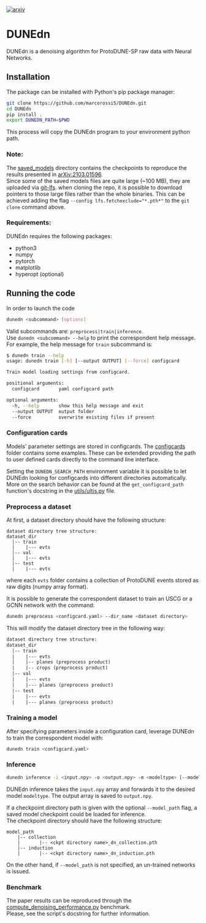 [![arxiv](https://img.shields.io/badge/arXiv-hep--ph%2F2103.01596-%23B31B1B.svg)](https://arxiv.org/abs/2103.01596)

# DUNEdn

DUNEdn is a denoising algorithm for ProtoDUNE-SP raw data with Neural Networks.

## Installation

The package can be installed with Python's pip package manager:

```bash
git clone https://github.com/marcorossi5/DUNEdn.git
cd DUNEdn
pip install .
export DUNEDN_PATH=$PWD
```

This process will copy the DUNEdn program to your environment python path.

### Note:

The [saved_models](saved_models) directory contains the checkpoints to reproduce
the results presented in [arXiv:2103.01596](https://arxiv.org/abs/2103.01596).  
Since some of the saved models files are quite large (~100 MB), they are uploaded
via [git-lfs](https://git-lfs.github.com/). when cloning the repo, it is possible
to download pointers to those large files rather than the whole binaries. This can
be achieved adding the flag `--config lfs.fetchexclude="*.pth*"` to the `git clone`
command above.

### Requirements:

DUNEdn requires the following packages:

- python3
- numpy
- pytorch
- matplotlib
- hyperopt (optional)

## Running the code

In order to launch the code

```bash
dunedn <subcommand> [options]
```

Valid subcommands are: `preprocess|train|inference`.  
Use `dunedn <subcommand> --help` to print the correspondent help message.  
For example, the help message for `train` subcommand is:

```bash
$ dunedn train --help
usage: dunedn train [-h] [--output OUTPUT] [--force] configcard

Train model loading settings from configcard.

positional arguments:
  configcard       yaml configcard path

optional arguments:
  -h, --help       show this help message and exit
  --output OUTPUT  output folder
  --force          overwrite existing files if present
```

### Configuration cards

Models' parameter settings are stored in configcards. The [configcards](configcards)
folder contains some examples. These can be extended providing the path to user
defined cards directly to the command line interface.

Setting the `DUNEDN_SEARCH_PATH` environment variable it is possible to let DUNEdn
looking for configcards into different directories automatically. More on the search behavior can be found at the `get_configcard_path` function's docstring in the [utils/ultis.py](src/dunedn/utils/utils.py) file.

### Preprocess a dataset

At first, a dataset directory should have the following structure:

```text
dataset directory tree structure:
dataset_dir
  |-- train
  |    |--- evts
  |-- val
  |    |--- evts
  |-- test
  |    |--- evts
```

where each `evts` folder contains a collection of ProtoDUNE events stored as raw
digits (numpy array format).

It is possible to generate the correspondent dataset to train an USCG or a GCNN
network with the command:

```bash
dunedn preprocess <configcard.yaml> --dir_name <dataset directory>
```

This will modify the dataset directory tree in the following way:

```txt
dataset directory tree structure:
dataset_dir
  |-- train
  |    |--- evts
  |    |-- planes (preprocess product)
  |    |-- crops (preprocess product)
  |-- val
  |    |--- evts
  |    |--- planes (preprocess product)
  |-- test
  |    |--- evts
  |    |--- planes (preprocess product)
```

### Training a model

After specifying parameters inside a configuration card, leverage DUNEdn to train
the correspondent model with:

```bash
dunedn train <configcard.yaml>
```

### Inference

```bash
dunedn inference -i <input.npy> -o <output.npy> -m <modeltype> [--model_path <checkpoint.pth>]
```

DUNEdn inference takes the `input.npy` array and forwards it to the desired model
`modeltype`. The output array is saved to `output.npy`.

If a checkpoint directory path is given with the optional `--model_path` flag, a
saved model checkpoint could be loaded for inference.  
The checkpoint directory should have the following structure:

```text
model_path
    |-- collection
    |       |-- <ckpt directory name>_dn_collection.pth
    |-- induction
    |       |-- <ckpt directory name>_dn_induction.pth
```

On the other hand, if `--model_path` is not specified, an un-trained networks is issued.

### Benchmark

The paper results can be reproduced through the [compute_denoising_performance.py](benchmarks/compute_denoising_performance.py) benchmark.  
Please, see the script's docstring for further information.
